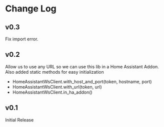 Change Log
=======================

v0.3
------------

Fix import error.

v0.2
------------

Allow us to use any URL so we can use this lib in a Home Assistant Addon.
Also added static methods for easy initialization
* HomeAssistantWsClient.with_host_and_port(token, hostname, port)
* HomeAssistantWsClient.with_url(token, url)
* HomeAssistantWsClient.in_ha_addon()

v0.1
------------

Initial Release